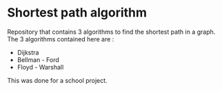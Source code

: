 # Shortest path algorithm

Repository that contains 3 algorithms to find the shortest path in a graph.
The 3 algorithms contained here are :

- Dijkstra
- Bellman - Ford
- Floyd - Warshall

This was done for a school project.
